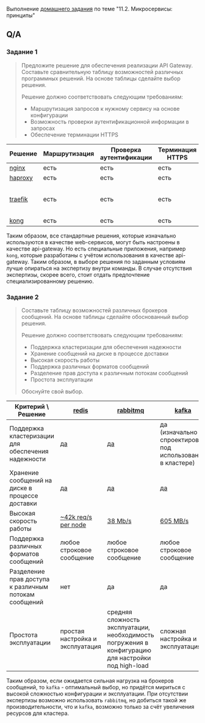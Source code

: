 Выполнение [домашнего задания](https://github.com/netology-code/devkub-homeworks/blob/main/11-microservices-02-principles.md)
по теме "11.2. Микросервисы: принципы"

## Q/A

### Задание 1


> Предложите решение для обеспечения реализации API Gateway.
> Составьте сравнительную таблицу возможностей различных программных решений. На основе таблицы сделайте выбор решения.
> 
> Решение должно соответствовать следующим требованиям:
> - Маршрутизация запросов к нужному сервису на основе конфигурации
> - Возможность проверки аутентификационной информации в запросах
> - Обеспечение терминации HTTPS

| Решение                                        | Маршрутизация | Проверка аутентификации | Терминация HTTPS | Конфигурация                                                                        |
|------------------------------------------------|---------------|-------------------------|------------------|-------------------------------------------------------------------------------------|
| [nginx](https://nginx.org/ru/)                 | есть          | есть                    | есть             | [ссылка](https://www.nginx.com/blog/deploying-nginx-plus-as-an-api-gateway-part-1/) |
| [haproxy](http://www.haproxy.org/)             | есть          | есть                    | есть             | [ссылка](https://www.haproxy.com/blog/using-haproxy-as-an-api-gateway-part-1/)      |
| [traefik](https://doc.traefik.io/traefik/)     | есть          | есть                    | есть             | нет готовых примеров в открытом доступе                                             |
| [kong](https://docs.konghq.com/gateway/3.0.x/) | есть          | есть                    | есть             | [ссылка](https://konghq.com/blog/kong-gateway-tutorial)                             |

Таким образом, все стандартные решения, которые изначально используются в качестве web-сервисов, могут быть настроены в качестве api-gateway.
Но есть специальные приложения, например `kong`, которые разработаны с учётом использования в качестве api-gateway.
Таким образом, в выборе решения по заданным условиям лучше опираться на экспертизу внутри команды.
В случае отсутствия экспертизы, скорее всего, стоит отдать предпочтение специализированному решению.

### Задание 2


> Составьте таблицу возможностей различных брокеров сообщений.
> На основе таблицы сделайте обоснованный выбор решения.
> 
> Решение должно соответствовать следующим требованиям:
> - Поддержка кластеризации для обеспечения надежности
> - Хранение сообщений на диске в процессе доставки
> - Высокая скорость работы
> - Поддержка различных форматов сообщений
> - Разделение прав доступа к различным потокам сообщений
> - Простота эксплуатации
> 
> Обоснуйте свой выбор.

| Критерий \ Решение                                    | [redis](https://redis.io/)                                                               | [rabbitmq](https://www.rabbitmq.com/)                                                               | [kafka](https://kafka.apache.org/)                                              | 
|-------------------------------------------------------|------------------------------------------------------------------------------------------|-----------------------------------------------------------------------------------------------------|---------------------------------------------------------------------------------|
| Поддержка кластеризации для обеспечения надежности    | [да](https://redis.io/docs/manual/scaling/)                                              | [да](https://www.rabbitmq.com/clustering.html)                                                      | да (изначально спроектирован под использование в кластере)                      |
| Хранение сообщений на диске в процессе доставки       | [да](https://redis.io/docs/manual/persistence/)                                          | [да](https://www.rabbitmq.com/persistence-conf.html)                                                | [да](https://developer.ibm.com/articles/how-persistence-works-in-apache-kafka/) |
| Высокая скорость работы                               | [~42k req/s per node](https://facsiaginsa.com/redis/comparing-redis-persistence-options) | [38 Mb/s](https://www.confluent.io/blog/kafka-fastest-messaging-system/)                            | [605 MB/s](https://www.confluent.io/blog/kafka-fastest-messaging-system/)       |
| Поддержка различных форматов сообщений                | любое строковое сообщение                                                                | любое строковое сообщение                                                                           | любое строковое сообщение                                                       |
| Разделение прав доступа к различным потокам сообщений | нет                                                                                      | да                                                                                                  | да                                                                              |
| Простота эксплуатации                                 | простая настройка и эксплуатация                                                         | средняя сложность эксплуатации, необходимость погружения в конфигурацию для настройки под high-load | сложная настройка и эксплуатация                                                |

Таким образом, если ожидается сильная нагрузка на брокеров сообщений, то `kafka` - оптимальный выбор, но придётся мириться
с высокой сложностью конфигурации и эксплуатации. При отсутствии экспертизы возможно использовать `rabbitmq`,
но добиться такой же производительности, что и `kafka`, возможно только за счёт увеличения ресурсов для кластера.
